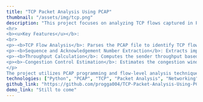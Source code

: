 ```yaml
---
title: "TCP Packet Analysis Using PCAP"
thumbnail: "/assets/img/tcp.png"
description: "This project focuses on analyzing TCP flows captured in PCAP (Packet Capture) files using a PCAP library to parse and extract relevant information. The project involves developing a program that characterizes TCP flows and provides insights into flow-level information, congestion control, and retransmission events.
<hr>
<b><u>Key Features</u></b>:
<br>
<p>-<b>TCP Flow Analysis</b>: Parses the PCAP file to identify TCP flows based on source/destination IP addresses and ports, handling multiple concurrent TCP flows.</p>
<p>-<b>Sequence and Acknowledgement Number Extraction</b>: Extracts important TCP-level information such as sequence numbers, acknowledgement numbers, and receive window size for the first two transactions of each TCP flow.</p>
<p>-<b>Throughput Calculation</b>: Computes the sender throughput based on data transfer during the TCP session.</p>
<p><b>-Congestion Control Estimation</b>: Estimates the congestion window size over time and identifies retransmission events due to both triple duplicate acknowledgements and timeouts.</li>
</p>
The project utilizes PCAP programming and flow-level analysis techniques, making it a useful tool for understanding TCP behavior and network traffic."
technologies: ["Python", "PCAP", "TCP", "Packet Analysis", "Networking"]
github_link: "https://github.com/progga004/TCP-Packet-Analysis-Using-PCAP/tree/main"
demo_link: "Still to come"
---
```

